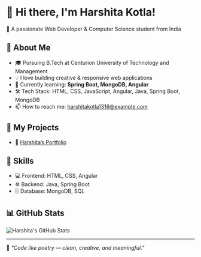# 👋 Hi there, I'm Harshita Kotla!

🌟 A passionate Web Developer & Computer Science student from India

## 🚀 About Me
- 🎓 Pursuing B.Tech at Centurion University of Technology and Management
- 💡 I love building creative & responsive web applications
- 🌱 Currently learning: **Spring Boot, MongoDB, Angular**
- 🛠️ Tech Stack: HTML, CSS, JavaScript, Angular, Java, Spring Boot, MongoDB
- 📫 How to reach me: [harshitakotla1316@example.com](mailto:harshita@example.com)

## 💼 My Projects
- 🔗 [Harshita’s Portfolio](https://harshita-kotla-web.vercel.app/)


## 🧠 Skills
- 💻 Frontend: HTML, CSS, Angular
- ⚙️ Backend: Java, Spring Boot
- 🗄️ Database: MongoDB, SQL

## 📊 GitHub Stats
![Harshita's GitHub Stats](https://github-readme-stats.vercel.app/api?username=Harshita-Kotla&show_icons=true&theme=radical)

---

🌈 _“Code like poetry — clean, creative, and meaningful.”_  
